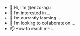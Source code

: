 - 👋 Hi, I’m @enzo-agu
- 👀 I’m interested in ...
- 🌱 I’m currently learning ...
- 💞️ I’m looking to collaborate on ...
- 📫 How to reach me ...

<!---
enzo-agu/enzo-agu is a ✨ special ✨ repository because its `README.md` (this file) appears on your GitHub profile.
You can click the Preview link to take a look at your changes.
--->
